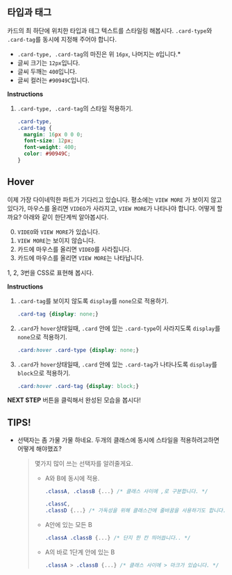 ## 타입과 태그
카드의 최 하단에 위치한 타입과 테그 텍스트를 스타일링 해봅시다. `.card-type`와 `.card-tag`를 동시에 지정해 주어야 합니다.

* `.card-type, .card-tag`의 마진은 위 `16px`, 나머지는 `0`입니다.*
* 글씨 크기는 `12px`입니다.
* 글씨 두깨는 `400`입니다.
* 글씨 컬러는 `#90949C`입니다.


**Instructions**
1. `.card-type, .card-tag`의 스타일 적용하기. 

    ```css
    .card-type, 
    .card-tag {
      margin: 16px 0 0 0;
      font-size: 12px;
      font-weight: 400;
      color: #90949C;
    }
    ```



## Hover
이제 가장 다이네믹한 파트가 기다리고 있습니다. 평소에는 `VIEW MORE` 가 보이지 않고 있다가, 마우스를 올리면 `VIDEO`가 사라지고, `VIEW MORE`가 나타나야 합니다. 어떻게 할까요? 아래와 같이 한단계씩 알아봅시다.

0.  `VIDEO`와 `VIEW MORE`가 있습니다.
1. `VIEW MORE`는 보이지 않습니다.
2. 카드에 마우스를 올리면 `VIDEO`를 사라집니다.
3. 카드에 마우스를 올리면 `VIEW MORE`는 나타납니다.

1, 2, 3번을 CSS로 표현해 봅시다.


**Instructions**
1. `.card-tag`를 보이지 않도록 `display`를 `none`으로 적용하기.
    ```css
    .card-tag {display: none;}
    ```

2. `.card`가 `hover`상태일때, `.card` 안에 있는 `.card-type`이 사라지도록 `display`를 `none`으로 적용하기.

    ```css
    .card:hover .card-type {display: none;}
    ```

3. `.card`가 `hover`상태일때, `.card` 안에 있는 `.card-tag`가 나타나도록 `display`를 `block`으로 적용하기.

    ```css
    .card:hover .card-tag {display: block;}
    ```

    

**NEXT STEP** 버튼을 클릭해서 완성된 모습을 봅시다!



## TIPS!

- 선택자는 좀 가물 가물 하네요. 두개의 클래스에 동시에 스타일을 적용하려고하면 어떻게 해야했죠?

  > 몇가지 많이 쓰는 선택자를 알려줄게요.
  >
  > * A와 B에 동시에 적용. 
  >
  >   ```css
  >   .classA, .classB {...} /* 클래스 사이에 ,로 구분합니다. */
  >   
  >   .classC, 
  >   .classD {...} /* 가독성을 위해 클래스간에 줄바꿈을 사용하기도 합니다.. */
  >   
  >   ```
  >
  > * A안에 있는 모든 B
  >
  >   ```css
  >   .classA .classB {...} /* 단지 한 칸 띄어씁니다.. */
  >   ```
  >
  > * A의 바로 1단계 안에 있는 B
  >
  >   ```css
  >   .classA > .classB {...} /* 클래스 사이에 > 마크가 있습니다. */
  >   ```

